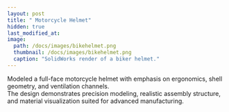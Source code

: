 ```yaml
---
layout: post
title: " Motorcycle Helmet"
hidden: true
last_modified_at:
image: 
  path: /docs/images/bikehelmet.png
  thumbnail: /docs/images/bikehelmet.png
  caption: "SolidWorks render of a biker helmet."
---
```


Modeled a full-face motorcycle helmet with emphasis on ergonomics, shell geometry, and ventilation channels.  
The design demonstrates precision modeling, realistic assembly structure, and material visualization suited for advanced manufacturing.
